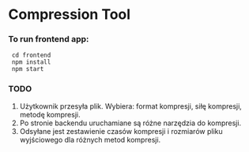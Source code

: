 # Compression Tool

### To run frontend app:
<code> cd frontend </code> \
<code> npm install </code> \
<code> npm start </code> 

### TODO
1. Użytkownik przesyła plik. Wybiera: format kompresji, siłę kompresji, metodę kompresji. </br>
2. Po stronie backendu uruchamiane są różne narzędzia do kompresji. </br>
3. Odsyłane jest zestawienie czasów kompresji i rozmiarów pliku wyjściowego dla różnych metod kompresji.
